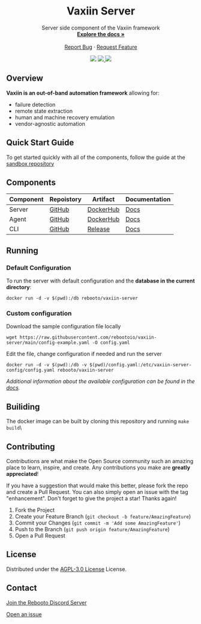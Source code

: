 <div id="top"></div>
<div align="center">
  <h1 align="center">Vaxiin Server</h1>

  <p align="center">
    Server side component of the Vaxiin framework
    <br />
    <a href="https://docs.vaxiin.io"><strong>Explore the docs »</strong></a>
    <br />
    <br />
    <a href="https://github.com/rebootoio/vaxiin-server/issues/new?assignees=&labels=bug&template=bug_report.md&title=">Report Bug</a>
    ·
    <a href="https://github.com/rebootoio/vaxiin-server/issues/new?assignees=&labels=enhancement&template=feature_request.md&title=">Request Feature</a>
  </p>
    <a >
    <img src='https://img.shields.io/github/v/tag/rebootoio/vaxiin-server?style=for-the-badge'>
  </a>
  <a href='https://discord.gg/aEJ6qwcCGs'>
    <img src='https://img.shields.io/discord/813371439469297674?style=for-the-badge'>
  </a>
  <a href='https://github.com/rebootoio/vaxiin-server/blob/main/LICENSE'>
    <img src='https://img.shields.io/github/license/rebootoio/vaxiin-server?style=for-the-badge'>
  </a>
</div>

## Overview
**Vaxiin is an out-of-band automation framework** allowing for:  
- failure detection
- remote state extraction
- human and machine recovery emulation
- vendor-agnostic automation

## Quick Start Guide
To get started quickly with all of the components, follow the guide at the [sandbox repository](https://github.com/rebootoio/vaxiin-sandbox)


## Components
| Component | Repoistory | Artifact | Documentation |
|-----------|------------|----------|------|
| Server | [GitHub](https://github.com/rebootoio/vaxiin-server) | [DockerHub](https://hub.docker.com/repository/docker/rebooto/vaxiin-server) | [Docs](https://docs.vaxiin.io/configuration/server) |
| Agent | [GitHub](https://github.com/rebootoio/vaxiin-agent) | [DockerHub](https://hub.docker.com/repository/docker/rebooto/vaxiin-agent) | [Docs](https://docs.vaxiin.io/configuration/agent) |
| CLI | [GitHub](https://github.com/rebootoio/vaxctl)| [Release](https://github.com/rebootoio/vaxctl/releases) | [Docs](https://docs.vaxiin.io/configuration/cli) |

## Running
### Default Configuration
To run the server with default configuration and the **database in the current directory**:
```
docker run -d -v $(pwd):/db rebooto/vaxiin-server
```
### Custom configuration
Download the sample configuration file locally
```
wget https://raw.githubusercontent.com/rebootoio/vaxiin-server/main/config-example.yaml -O config.yaml
```
Edit the file, change configuration if needed and run the server
```
docker run -d -v $(pwd):/db -v $(pwd)/config.yaml:/etc/vaxiin-server-config/config.yaml rebooto/vaxiin-server
```
_Additional information about the available configuration can be found in the [docs](https://docs.vaxiin.io/configuration/server)._

## Builiding
The docker image can be built by cloning this repository and running `make build`\

## Contributing

Contributions are what make the Open Source community such an amazing place to learn, inspire, and create. Any contributions you make are **greatly appreciated**!

If you have a suggestion that would make this better, please fork the repo and create a Pull Request. You can also simply open an issue with the tag "enhancement".
Don't forget to give the project a star! Thanks again!

1. Fork the Project
2. Create your Feature Branch (`git checkout -b feature/AmazingFeature`)
3. Commit your Changes (`git commit -m 'Add some AmazingFeature'`)
4. Push to the Branch (`git push origin feature/AmazingFeature`)
5. Open a Pull Request


## License
Distributed under the [AGPL-3.0 License](https://github.com/rebootoio/vaxiin-server/blob/main/LICENSE) License.

## Contact
[Join the Rebooto Discord Server](https://discord.gg/aEJ6qwcCGs)

[Open an issue](https://github.com/rebootoio/vaxiin-server/issues)
